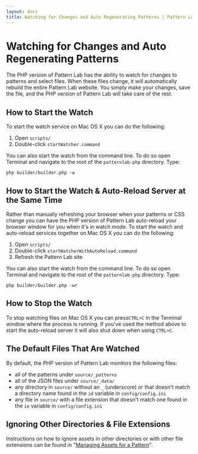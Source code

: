 ```yaml
---
layout: docs
title: Watching for Changes and Auto Regenerating Patterns | Pattern Lab
---
```


# Watching for Changes and Auto Regenerating Patterns
The PHP version of Pattern Lab has the ability to watch for changes to patterns and select files. When these files change, it will automatically rebuild the entire Pattern Lab website. You simply make your changes, save the file, and the PHP version of Pattern Lab will take care of the rest.

## How to Start the Watch

To start the watch service on Mac OS X you can do the following:

1. Open `scripts/`
2. Double-click `startWatcher.command`

You can also start the watch from the command line. To do so open Terminal and navigate to the root of the `patternlab-php` directory. Type:

    php builder/builder.php -w

## How to Start the Watch & Auto-Reload Server at the Same Time

Rather than manually refreshing your browser when your patterns or CSS change you can have the PHP version of Pattern Lab auto-reload your browser window for you when it's in watch mode. To start the watch and auto-reload services together on Mac OS X you can do the following:

1. Open `scripts/`
2. Double-click `startWatcherWithAutoReload.command`
3. Refresh the Pattern Lab site

You can also start the watch from the command line. To do so open Terminal and navigate to the root of the `patternlab-php` directory. Type:

    php builder/builder.php -wr

## How to Stop the Watch

To stop watching files on Mac OS X you can press`CTRL+C` in the Terminal window where the process is running. If you've used the method above to start the auto-reload server it will also shut down when using `CTRL+C`.

## The Default Files That Are Watched

By default, the PHP version of Pattern Lab monitors the following files:

* all of the patterns under `source/_patterns`
* all of the JSON files under `source/_data/` 
* any directory in `source/` without an `_` (underscore) or that doesn't match a directory name found in the `id` variable in `config/config.ini`
* any file in `source/` with a file extension that doesn't match one found in the `ie` variable in `config/config.ini`

## Ignoring Other Directories & File Extensions 

Instructions on how to ignore assets in other directories or with other file extensions can be found in "[Managing Assets for a Pattern](https://github.com/pattern-lab/patternlab-php/wiki/Managing-Assets-for-a-Pattern)".